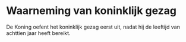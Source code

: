 # Waarneming van koninklijk gezag
De Koning oefent het koninklijk gezag eerst uit, nadat hij de leeftijd van achttien jaar heeft bereikt. 
